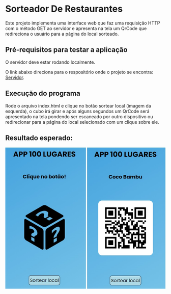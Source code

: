 # Sorteador De Restaurantes

Este projeto implementa uma interface web que faz uma requisição HTTP com o método GET ao servidor e apresenta na tela um QrCode que redireciona o usuário para a página do local sorteado.

## Pré-requisitos para testar a aplicação

O servidor deve estar rodando localmente.

O link abaixo direciona para o respositório onde o projeto se encontra: [Servidor](https://github.com/FredericoFirmo/Restaurantes-API.git).

## Execução do programa

Rode o arquivo index.html e clique no botão sortear local (imagem da esquerda), o cubo irá girar e após alguns segundos um QrCode será apresentado na tela pondendo ser escaneado por outro dispositivo ou redirecionar para a página do local selecionado com um clique sobre ele.

## Resultado esperado:

![Resultado](img/imgs.jpg)
